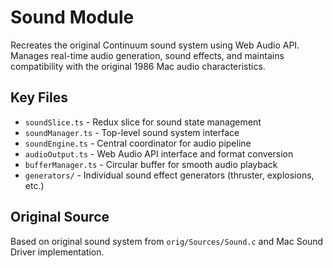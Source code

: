 # Sound Module

Recreates the original Continuum sound system using Web Audio API. Manages real-time audio generation, sound effects, and maintains compatibility with the original 1986 Mac audio characteristics.

## Key Files
- `soundSlice.ts` - Redux slice for sound state management
- `soundManager.ts` - Top-level sound system interface
- `soundEngine.ts` - Central coordinator for audio pipeline
- `audioOutput.ts` - Web Audio API interface and format conversion
- `bufferManager.ts` - Circular buffer for smooth audio playback
- `generators/` - Individual sound effect generators (thruster, explosions, etc.)

## Original Source
Based on original sound system from `orig/Sources/Sound.c` and Mac Sound Driver implementation.